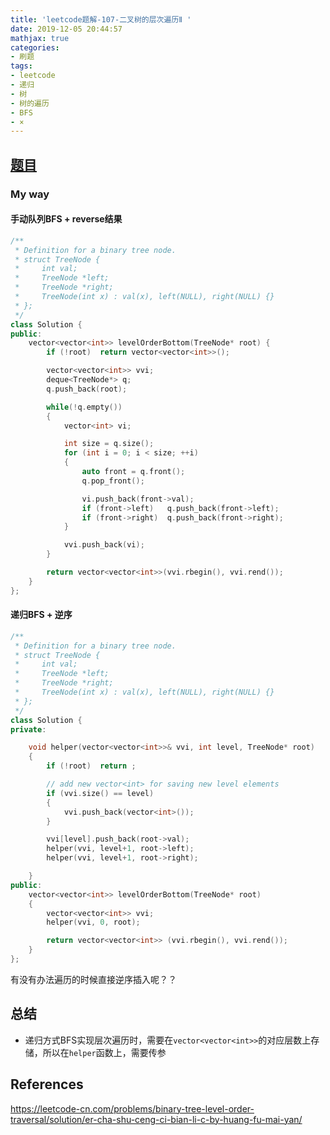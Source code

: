 ```yaml
---
title: 'leetcode题解-107-二叉树的层次遍历Ⅱ '
date: 2019-12-05 20:44:57
mathjax: true
categories:
- 刷题
tags: 
- leetcode
- 递归
- 树
- 树的遍历
- BFS
- ×
---
```




## [题目](https://leetcode-cn.com/problems/binary-tree-level-order-traversal-ii/)

### My way

#### 手动队列**BFS** + reverse结果

```C++
/**
 * Definition for a binary tree node.
 * struct TreeNode {
 *     int val;
 *     TreeNode *left;
 *     TreeNode *right;
 *     TreeNode(int x) : val(x), left(NULL), right(NULL) {}
 * };
 */
class Solution {
public:
    vector<vector<int>> levelOrderBottom(TreeNode* root) {
        if (!root)  return vector<vector<int>>();

        vector<vector<int>> vvi;
        deque<TreeNode*> q;
        q.push_back(root);

        while(!q.empty())
        {
            vector<int> vi;

            int size = q.size();
            for (int i = 0; i < size; ++i)
            {
                auto front = q.front();
                q.pop_front();

                vi.push_back(front->val);
                if (front->left)   q.push_back(front->left);
                if (front->right)  q.push_back(front->right);
            }

            vvi.push_back(vi);
        }

        return vector<vector<int>>(vvi.rbegin(), vvi.rend());
    }
};

```



#### 递归BFS + 逆序

```C++
/**
 * Definition for a binary tree node.
 * struct TreeNode {
 *     int val;
 *     TreeNode *left;
 *     TreeNode *right;
 *     TreeNode(int x) : val(x), left(NULL), right(NULL) {}
 * };
 */
class Solution {
private:

    void helper(vector<vector<int>>& vvi, int level, TreeNode* root)
    {
        if (!root)  return ;

        // add new vector<int> for saving new level elements
        if (vvi.size() == level)
        {
            vvi.push_back(vector<int>());
        }

        vvi[level].push_back(root->val);
        helper(vvi, level+1, root->left);
        helper(vvi, level+1, root->right);

    }
public:
    vector<vector<int>> levelOrderBottom(TreeNode* root) 
    {
        vector<vector<int>> vvi;
        helper(vvi, 0, root);

        return vector<vector<int>> (vvi.rbegin(), vvi.rend());   
    }
};

```

有没有办法遍历的时候直接逆序插入呢？？



## 总结

- 递归方式BFS实现层次遍历时，需要在`vector<vector<int>>`的对应层数上存储，所以在`helper`函数上，需要传参



## References

https://leetcode-cn.com/problems/binary-tree-level-order-traversal/solution/er-cha-shu-ceng-ci-bian-li-c-by-huang-fu-mai-yan/